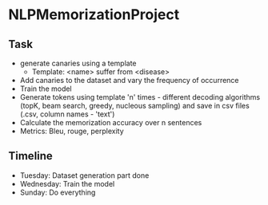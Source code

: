 # NLPMemorizationProject

## Task
- generate canaries using a template
  - Template: \<name\> suffer from \<disease\>
- Add canaries to the dataset and vary the frequency of occurrence
- Train the model
- Generate tokens using template 'n' times - different decoding algorithms (topK, beam search, greedy, nucleous sampling) and save in csv files (<decoding>.csv, column names - 'text')
- Calculate the memorization accuracy over n sentences
- Metrics: Bleu, rouge, perplexity


## Timeline

- Tuesday: Dataset generation part done
- Wednesday: Train the model
- Sunday: Do everything
